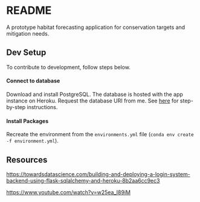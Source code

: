 # README

A prototype habitat forecasting application for conservation targets and mitigation needs.

## Dev Setup

To contribute to development, follow steps below.

#### Connect to database

Download and install PostgreSQL. The database is hosted with the app instance on Heroku. Request the database URI from me. See [here](https://eanderson-ei.github.io/ei-dev/data-management/postgres-tutorial/) for step-by-step instructions.

#### Install Packages

Recreate the environment from the `environments.yml` file (`conda env create -f environment.yml`).

## Resources

https://towardsdatascience.com/building-and-deploying-a-login-system-backend-using-flask-sqlalchemy-and-heroku-8b2aa6cc9ec3

https://www.youtube.com/watch?v=w25ea_I89iM

